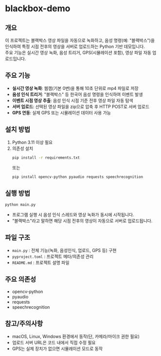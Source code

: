 # blackbox-demo

## 개요
이 프로젝트는 블랙박스 영상 파일을 자동으로 녹화하고, 음성 명령(예: "블랙박스")을 인식하여 특정 시점 전후의 영상을 서버로 업로드하는 Python 기반 데모입니다.  
주요 기능은 실시간 영상 녹화, 음성 트리거, GPS(시뮬레이션 포함), 영상 파일 자동 업로드입니다.

## 주요 기능
- **실시간 영상 녹화**: 웹캠(기본 0번)을 통해 10초 단위로 mp4 파일로 저장
- **음성 인식 트리거**: "블랙박스" 등 한국어 음성 명령을 인식하여 이벤트 발생
- **이벤트 시점 영상 추출**: 음성 인식 시점 기준 전후 영상 파일 자동 탐색
- **서버 업로드**: 선택된 영상 파일을 zip으로 압축 후 HTTP POST로 서버 업로드
- **GPS 연동**: 실제 GPS 또는 시뮬레이션 데이터 사용 가능

## 설치 방법

1. Python 3.11 이상 필요
2. 의존성 설치
   ```bash
   pip install -r requirements.txt
   ```
   또는
   ```bash
   pip install opencv-python pyaudio requests speechrecognition
   ```

## 실행 방법

```bash
python main.py
```

- 프로그램 실행 시 음성 인식 스레드와 영상 녹화가 동시에 시작됩니다.
- "블랙박스"라고 말하면 해당 시점 전후의 영상이 자동으로 서버로 업로드됩니다.

## 파일 구조

- `main.py` : 전체 기능(녹화, 음성인식, 업로드, GPS 등) 구현
- `pyproject.toml` : 프로젝트 메타/의존성 관리
- `README.md` : 프로젝트 설명 파일

## 주요 의존성
- opencv-python
- pyaudio
- requests
- speechrecognition

## 참고/주의사항
- macOS, Linux, Windows 환경에서 동작(단, 카메라/마이크 권한 필요)
- 업로드 서버 URL은 코드 내에서 직접 수정 필요
- GPS는 실제 장치가 없으면 시뮬레이션 모드로 동작
